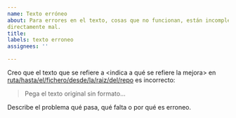 ```yaml
---
name: Texto erróneo
about: Para errores en el texto, cosas que no funcionan, están incompletas o 
directamente mal.
title:
labels: texto erroneo
assignees: ''

---
```


Creo que el texto que se refiere a <indica a qué se refiere la mejora> en 
[ruta/hasta/el/fichero/desde/la/raiz/del/repo](url-hasta-el-archivo) es 
incorrecto:

> Pega el texto original sin formato...

Describe el problema qué pasa, qué falta o por qué es erroneo.